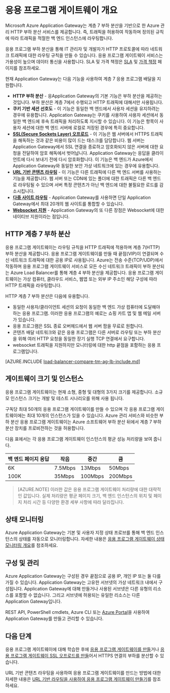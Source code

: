 <properties
   pageTitle="응용 프로그램 게이트웨이 소개 | Microsoft Azure"
   description="이 페이지는 게이트웨이 크기, HTTP 부하 분산, 쿠키 기반의 세션 선호도 및 SSL 오프로드를 비롯하여 응용 프로그램 게이트웨이 서비스 계층 7 부하 분산의 개요를 제공합니다."
   documentationCenter="na"
   services="application-gateway"
   authors="georgewallace"
   manager="carmonm"
   editor="tysonn"/>
<tags
   ms.service="application-gateway"
   ms.devlang="na"
   ms.topic="article"
   ms.tgt_pltfrm="na"
   ms.workload="infrastructure-services"
   ms.date="09/06/2016"
   ms.author="gwallace"/>

# 응용 프로그램 게이트웨이 개요

Microsoft Azure Application Gateway는 계층 7 부하 분산을 기반으로 한 Azure 관리 HTTP 부하 분산 서비스를 제공합니다. 즉, 트래픽을 허용하여 작동하며 정의된 규칙에 따라 트래픽을 적절한 백 엔드 인스턴스에 라우팅합니다.

응용 프로그램 부하 분산을 통해 IT 관리자 및 개발자가 HTTP 프로토콜에 따라 네트워크 트래픽에 대한 라우팅 규칙을 만들 수 있습니다. 응용 프로그램 게이트웨이 서비스는 가용성이 높으며 데이터 통신을 사용합니다. SLA 및 가격 책정은 [SLA](https://azure.microsoft.com/support/legal/sla/) 및 [가격 책정](https://azure.microsoft.com/pricing/details/application-gateway/) 페이지를 참조하세요.

현재 Application Gateway는 다음 기능을 사용하여 계층 7 응용 프로그램 배달을 지원합니다.

- **HTTP 부하 분산** - 응Application Gateway의 기본 기능은 부하 분산을 제공하는 것입니다. 부하 분산은 계층 7에서 수행되고 HTTP 트래픽에 대해서만 사용됩니다.
- **쿠키 기반 세션 선호도** - 이 기능은 동일한 백 엔드에서 사용자 세션을 유지하려는 경우에 유용합니다. Application Gateway는 쿠키를 사용하여 사용자 세션에서 동일한 백 엔드에 후속 트래픽을 처리하도록 지시할 수 있습니다. 이 기능은 항목이 사용자 세션에 대한 백 엔드 서버에 로컬로 저장된 경우에 특히 중요합니다.
- **[SSL(Secure Sockets Layer) 오프로드](application-gateway-ssl-arm.md)** - 이 기능은 웹 서버에서 HTTPS 트래픽을 해독하는 것과 같은 비용이 많이 드는 태스크를 담당합니다. 웹 서버는 Application Gateway에서 SSL 연결을 종료하고 암호화되지 않은 서버에 대한 요청을 전달하여 암호 해독에서 벗어납니다. Application Gateway는 응답을 클라이언트에 다시 보내기 전에 다시 암호화합니다. 이 기능은 백 엔드가 Azure에서 Application Gateway와 동일한 보안 가상 네트워크에 있는 경우에 유용합니다.
- **[URL 기반 콘텐츠 라우팅](application-gateway-url-route-overview.md)** - 이 기능은 다른 트래픽에 다른 백 엔드 서버를 사용하는 기능을 제공합니다. 웹 서버 또는 CDN에 있는 폴더에 대한 트래픽은 다른 백 엔드로 라우팅될 수 있으며 서버 특정 콘텐츠가 아닌 백 엔드에 대한 불필요한 로드를 감소시킵니다.
- **[다중 사이트 라우팅](application-gateway-multi-site-overview.md)** - Application Gateway를 사용하면 단일 Application Gateway에서 최대 20개의 웹 사이트를 통합할 수 있습니다.
- **[Websocket 지원](application-gateway-websocket.md)** - Application Gateway의 또 다른 장점은 Websocket에 대한 네이티브 지원이라는 점입니다.


## HTTP 계층 7 부하 분산

응용 프로그램 게이트웨이는 라우팅 규칙을 HTTP 트래픽에 적용하며 계층 7(HTTP) 부하 분산을 제공합니다. 응용 프로그램 게이트웨이를 만들 때 끝점(VIP)이 연결되며 수신 네트워크 트래픽에 대한 공용 IP로 사용됩니다. Azure는 전송 수준(TCP/UDP)에서 작동하며 응용 프로그램 게이트웨이 서비스로 모든 수신 네트워크 트래픽이 부하 분산되는 Azure Load Balancer를 통해 계층 4 부하 분산을 제공합니다. 응용 프로그램 게이트웨이는 가상 컴퓨터, 클라우드 서비스, 웹앱 또는 외부 IP 주소인 해당 구성에 따라 HTTP 트래픽을 라우팅합니다.

HTTP 계층 7 부하 분산은 다음에 유용합니다.

- 동일한 사용자/클라이언트 세션의 요청이 동일한 백 엔드 가상 컴퓨터에 도달해야 하는 응용 프로그램. 이러한 응용 프로그램의 예로는 쇼핑 카트 앱 및 웹 메일 서버가 있습니다.
- 응용 프로그램은 SSL 종료 오버헤드에서 웹 서버 팜을 무료로 원합니다.
- 콘텐츠 배달 네트워크와 같은 응용 프로그램은 다른 서버로 라우팅 또는 부하 분산을 위해 여러 HTTP 요청을 동일한 장기 실행 TCP 연결에서 요구합니다.
- websocket 트래픽을 지원하지만 모니터링에 대한 http 끝점을 포함하는 응용 프로그램입니다.

[AZURE.INCLUDE [load-balancer-compare-tm-ag-lb-include.md](../../includes/load-balancer-compare-tm-ag-lb-include.md)]

## 게이트웨이 크기 및 인스턴스

응용 프로그램 게이트웨이는 현재 소형, 중형 및 대형의 3가지 크기를 제공합니다. 소규모 인스턴스 크기는 개발 및 테스트 시나리오를 위해 사용 됩니다.

구독당 최대 50개의 응용 프로그램 게이트웨이를 만들 수 있으며 각 응용 프로그램 게이트웨이에는 최대 10개의 인스턴스가 있을 수 있습니다. Azure 관리 서비스와 비슷한 부하 분산 응용 프로그램 게이트웨이는 Azure 소프트웨어 부하 분산 뒤에서 계층 7 부하 분산 장치를 프로비전하는 것을 허용합니다.

다음 표에서는 각 응용 프로그램 게이트웨이 인스턴스의 평균 성능 처리량을 보여 줍니다.

| 백 엔드 페이지 응답 | 작음 | 중간 | 큼|
|---|---|---|---|
| 6K | 7\.5Mbps | 13Mbps | 50Mbps |
|100K | 35Mbps | 100Mbps| 200Mbps |

>[AZURE.NOTE] 이러한 값은 응용 프로그램 게이트웨이 처리량에 대한 대략적인 값입니다. 실제 처리량은 평균 페이지 크기, 백 엔드 인스턴스의 위치 및 페이지 처리 시간 등 다양한 환경 세부 사항에 따라 달라집니다.

## 상태 모니터링

Azure Application Gateway는 기본 및 사용자 지정 상태 프로브를 통해 백 엔드 인스턴스의 상태를 자동으로 모니터링합니다. 자세한 내용은 [응용 프로그램 게이트웨이 상태 모니터링 개요](application-gateway-probe-overview.md)를 참조하세요.

## 구성 및 관리

Azure Application Gateway는 구성된 경우 끝점으로 공용 IP, 개인 IP 또는 둘 다를 가질 수 있습니다. Application Gateway는 고유한 서브넷의 가상 네트워크 내에서 구성됩니다. Application Gateway에 대해 만들거나 사용된 서브넷은 다른 유형의 리소스를 포함할 수 없습니다. 그리고 서브넷에 허용되는 유일한 리소스는 다른 Application Gateway입니다.

REST API, PowerShell cmdlets, Azure CLI 또는 [Azure Portal](https://portal.azure.com/)을 사용하여 Application Gateway를 만들고 관리할 수 있습니다.

## 다음 단계

응용 프로그램 게이트웨이에 대해 학습한 후에 [응용 프로그램 게이트웨이를 만들](application-gateway-create-gateway-portal.md)거나 [응용 프로그램 게이트웨이 SSL 오프로드를 만들](application-gateway-ssl-arm.md)어서 HTTPS 연결의 부하를 분산할 수 있습니다.

URL 기반 콘텐츠 라우팅을 사용하여 응용 프로그램 게이트웨이를 만드는 방법에 대한 자세한 내용은 [URL 기반 라우팅을 사용하여 응용 프로그램 게이트웨이 만들기](application-gateway-create-url-route-arm-ps.md)를 참조하세요.

<!---HONumber=AcomDC_0914_2016-->